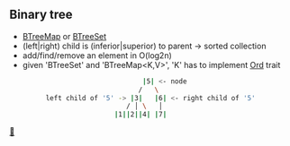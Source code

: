 ## Binary tree

* [BTreeMap](https://doc.rust-lang.org/std/collections/struct.BTreeMap.html) or [BTreeSet](https://doc.rust-lang.org/std/collections/struct.BTreeSet.html)
* (left|right) child is (inferior|superior) to parent -> sorted collection
* add/find/remove an element in O(log2n)
* given 'BTreeSet<K>' and 'BTreeMap<K,V>', 'K' has to implement [Ord](https://doc.rust-lang.org/std/cmp/trait.Ord.html) trait

```bash
                                 |5| <- node
                                /   \
         left child of '5' -> |3|   |6| <- right child of '5'
                             / │ \   │
                          |1||2||4| |7|
```

[📒](https://en.wikipedia.org/wiki/Binary_tree)